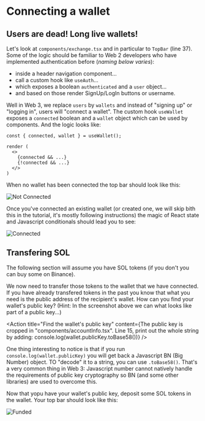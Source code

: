 # Connecting a wallet

## Users are dead! Long live wallets!

Let's look at `components/exchange.tsx` and in particular to `TopBar` (line 37). Some of the logic should be familiar to Web 2 developers who have implemented authentication before (_naming below varies_):  

* inside a header navigation component...
* call a custom hook like `useAuth`...
* which exposes a boolean `authenticated` and a `user` object...
* and based on those render SignUp/LogIn buttons or username.

Well in Web 3, we replace `users` by `wallets` and instead of "signing up" or "logging in", users will "connect a wallet". The custom hook `useWallet` exposes a `connected` boolean and a `wallet` object which can be used by components. And the logic looks like:

```
const { connected, wallet } = useWallet();

render (
  <>
    {connected && ...}
    {!connected && ...}
  </>
)
```

When no wallet has been connected the top bar should look like this:

![Not Connected](https://p26.f0.n0.cdn.getcloudapp.com/items/JruDkxO5/69d0bfdb-5719-411b-b344-176138cfac3a.png?source=viewer&v=5953348795a687c32f7dc569cd788de0)

Once you've connected an existing wallet (or created one, we will skip bith this in the tutorial, it's mostly following instructions) the magic of React state and Javascript conditionals should lead you to see:

![Connected](https://p26.f0.n0.cdn.getcloudapp.com/items/Kou40Jjx/a965a119-0b18-4617-9751-1b950f0faaad.png?source=viewer&v=3a909bb722ebbcb60df421af1b0c118a)

## Transfering SOL

The following section will assume you have SOL tokens (if you don't you can buy some on Binance).

We now need to transfer those tokens to the wallet that we have connected. If you have already transfered tokens in the past you know that what you need is the public address of the recipient's wallet. How can you find your wallet's public key? (Hint: In the screenshot above we can what looks like part of a public key...)

<Action
  title="Find the wallet's public key"
  content={The public key is cropped in "components/accountInfo.tsx". Line 15, print out the whole string by adding: console.log(wallet.publicKey.toBase58())}
/>

One thing interesting to notice is that if you run `console.log(wallet.publicKey)` you will get back a Javascript BN (Big Number) object. TO "decode" it to a string, you can use `.toBase58()`. That's a very common thing in Web 3: Javascript number cannot natively handle the requirements of public key cryptography so BN (and some other libraries) are used to overcome this.

Now that yopu have your wallet's public key, deposit some SOL tokens in the wallet. Your top bar should look like this:

![Funded](https://p26.f0.n0.cdn.getcloudapp.com/items/JruDkx2Q/375f2bd4-deed-44ca-96cb-380c1a9c2ea9.png?source=viewer&v=07cbb91ce496d3e6feaaf517ce8c6ed2)